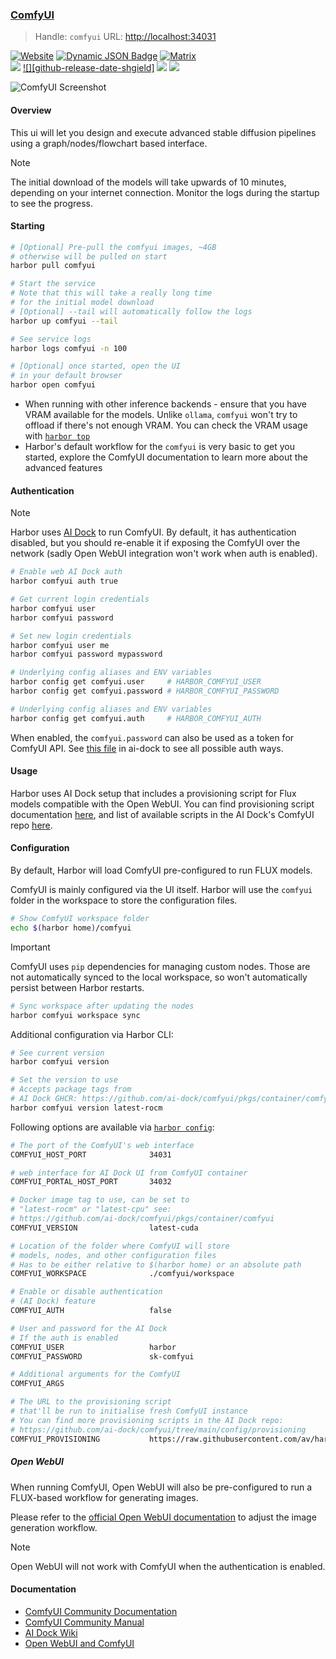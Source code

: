 ### [ComfyUI](https://github.com/comfyanonymous/ComfyUI)

> Handle: `comfyui`
> URL: [http://localhost:34031](http://localhost:34031)

[![Website][website-shield]][website-url]
[![Dynamic JSON Badge][discord-shield]][discord-url]
[![Matrix][matrix-shield]][matrix-url]
<br>
[![][github-release-shield]][github-release-link]
[![][github-release-date-shgield]][github-release-link]
[![][github-downloads-shield]][github-downloads-link]
[![][github-downloads-latest-shield]][github-downloads-link]

[matrix-shield]: https://img.shields.io/badge/Matrix-000000?style=flat&logo=matrix&logoColor=white
[matrix-url]: https://app.element.io/#/room/%23comfyui_space%3Amatrix.org
[website-shield]: https://img.shields.io/badge/ComfyOrg-4285F4?style=flat
[website-url]: https://www.comfy.org/
<!-- Workaround to display total user from https://github.com/badges/shields/issues/4500#issuecomment-2060079995 -->
[discord-shield]: https://img.shields.io/badge/dynamic/json?url=https%3A%2F%2Fdiscord.com%2Fapi%2Finvites%2Fcomfyorg%3Fwith_counts%3Dtrue&query=%24.approximate_member_count&logo=discord&logoColor=white&label=Discord&color=green&suffix=%20total
[discord-url]: https://www.comfy.org/discord

[github-release-shield]: https://img.shields.io/github/v/release/comfyanonymous/ComfyUI?style=flat&sort=semver
[github-release-link]: https://github.com/comfyanonymous/ComfyUI/releases
[github-release-date-shield]: https://img.shields.io/github/release-date/comfyanonymous/ComfyUI?style=flat
[github-downloads-shield]: https://img.shields.io/github/downloads/comfyanonymous/ComfyUI/total?style=flat
[github-downloads-latest-shield]: https://img.shields.io/github/downloads/comfyanonymous/ComfyUI/latest/total?style=flat&label=downloads%40latest
[github-downloads-link]: https://github.com/comfyanonymous/ComfyUI/releases

![ComfyUI Screenshot](https://raw.githubusercontent.com/comfyanonymous/ComfyUI/master/comfyui_screenshot.png)
</div>

#### Overview

This ui will let you design and execute advanced stable diffusion pipelines using a graph/nodes/flowchart based interface.

> [!NOTE]
> The initial download of the models will take upwards of 10 minutes, depending on your internet connection.
> Monitor the logs during the startup to see the progress.

#### Starting

```bash
# [Optional] Pre-pull the comfyui images, ~4GB
# otherwise will be pulled on start
harbor pull comfyui

# Start the service
# Note that this will take a really long time
# for the initial model download
# [Optional] --tail will automatically follow the logs
harbor up comfyui --tail

# See service logs
harbor logs comfyui -n 100

# [Optional] once started, open the UI
# in your default browser
harbor open comfyui
```

- When running with other inference backends - ensure that you have VRAM available for the models. Unlike `ollama`, `comfyui` won't try to offload if there's not enough VRAM. You can check the VRAM usage with [`harbor top`](./3.-Harbor-CLI-Reference#harbor-top)
- Harbor's default workflow for the `comfyui` is very basic to get you started, explore the ComfyUI documentation to learn more about the advanced features

#### Authentication

> [!NOTE]
> Harbor uses [AI Dock](https://github.com/ai-dock/comfyui) to run ComfyUI. By default, it has authentication disabled, but you should re-enable it if exposing the ComfyUI over the network (sadly Open WebUI integration won't work when auth is enabled).

```bash
# Enable web AI Dock auth
harbor comfyui auth true

# Get current login credentials
harbor comfyui user
harbor comfyui password

# Set new login credentials
harbor comfyui user me
harbor comfyui password mypassword

# Underlying config aliases and ENV variables
harbor config get comfyui.user     # HARBOR_COMFYUI_USER
harbor config get comfyui.password # HARBOR_COMFYUI_PASSWORD

# Underlying config aliases and ENV variables
harbor config get comfyui.auth     # HARBOR_COMFYUI_AUTH
```

When enabled, the `comfyui.password` can also be used as a token for ComfyUI API. See [this file](https://github.com/ai-dock/base-image/blob/b8bc35fa2f941339d0895e99d98e4f0f22593957/build/COPY_ROOT_0/opt/caddy/share/base_config#L42) in ai-dock to see all possible auth ways.

#### Usage

Harbor uses AI Dock setup that includes a provisioning script for Flux models compatible with the Open WebUI. You can find provisioning script documentation [here](https://github.com/ai-dock/base-image/wiki/4.0-Running-the-Image#provisioning-script), and list of available scripts in the AI Dock's ComfyUI repo [here](https://github.com/ai-dock/comfyui/tree/main/config/provisioning).

#### Configuration

By default, Harbor will load ComfyUI pre-configured to run FLUX models.

ComfyUI is mainly configured via the UI itself. Harbor will use the `comfyui` folder in the workspace to store the configuration files.

```bash
# Show ComfyUI workspace folder
echo $(harbor home)/comfyui
```

> [!IMPORTANT]
> ComfyUI uses `pip` dependencies for managing custom nodes. Those are not automatically synced to the local workspace, so won't automatically persist between Harbor restarts.

```bash
# Sync workspace after updating the nodes
harbor comfyui workspace sync
```

Additional configuration via Harbor CLI:

```bash
# See current version
harbor comfyui version

# Set the version to use
# Accepts package tags from
# AI Dock GHCR: https://github.com/ai-dock/comfyui/pkgs/container/comfyui
harbor comfyui version latest-rocm
```

Following options are available via [`harbor config`](./3.-Harbor-CLI-Reference#harbor-config):

```bash
# The port of the ComfyUI's web interface
COMFYUI_HOST_PORT              34031

# web interface for AI Dock UI from ComfyUI container
COMFYUI_PORTAL_HOST_PORT       34032

# Docker image tag to use, can be set to
# "latest-rocm" or "latest-cpu" see:
# https://github.com/ai-dock/comfyui/pkgs/container/comfyui
COMFYUI_VERSION                latest-cuda

# Location of the folder where ComfyUI will store
# models, nodes, and other configuration files
# Has to be either relative to $(harbor home) or an absolute path
COMFYUI_WORKSPACE              ./comfyui/workspace

# Enable or disable authentication
# (AI Dock) feature
COMFYUI_AUTH                   false

# User and password for the AI Dock
# If the auth is enabled
COMFYUI_USER                   harbor
COMFYUI_PASSWORD               sk-comfyui

# Additional arguments for the ComfyUI
COMFYUI_ARGS

# The URL to the provisioning script
# that'll be run to initialise fresh ComfyUI instance
# You can find more provisioning scripts in the AI Dock repo:
# https://github.com/ai-dock/comfyui/tree/main/config/provisioning
COMFYUI_PROVISIONING           https://raw.githubusercontent.com/av/harbor/main/comfyui/provisioning.sh
```

##### Open WebUI

When running ComfyUI, Open WebUI will also be pre-configured to run a FLUX-based workflow for generating images.

Please refer to the [official Open WebUI documentation](https://docs.openwebui.com/tutorial/images/#setting-up-open-webui-with-comfyui) to adjust the image generation workflow.

> [!NOTE]
> Open WebUI will not work with ComfyUI when the authentication is enabled.

#### Documentation

- [ComfyUI Community Documentation](https://docs.comfy.org/get_started/introduction)
- [ComfyUI Community Manual](https://blenderneko.github.io/ComfyUI-docs/)
- [AI Dock Wiki](https://github.com/ai-dock/base-image/wiki)
- [Open WebUI and ComfyUI](https://docs.openwebui.com/tutorial/images/#setting-up-open-webui-with-comfyui)
